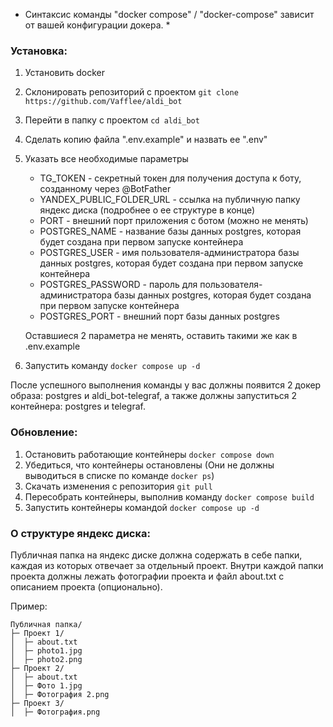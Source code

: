 * Синтаксис команды "docker compose" / "docker-compose" зависит от вашей конфигурации докера. *

### Установка:
1. Установить docker
2. Склонировать репозиторий с проектом ```git clone https://github.com/Vafflee/aldi_bot```
3. Перейти в папку с проектом ```cd aldi_bot```
4. Сделать копию файла ".env.example" и назвать ее ".env"
5. Указать все необходимые параметры
	- TG_TOKEN - секретный токен для получения доступа к боту, созданному через @BotFather
	- YANDEX_PUBLIC_FOLDER_URL - ссылка на публичную папку яндекс диска (подробнее о ее структуре в конце)
	- PORT - внешний порт приложения с ботом (можно не менять)
	- POSTGRES_NAME - название базы данных postgres, которая будет создана при первом запуске контейнера
	- POSTGRES_USER - имя пользователя-администратора базы данных postgres, которая будет создана при первом запуске контейнера
	- POSTGRES_PASSWORD - пароль для пользователя-администратора базы данных postgres, которая будет создана при первом запуске контейнера
	- POSTGRES_PORT - внешний порт базы данных postgres
	
	Оставшиеся 2 параметра не менять, оставить такими же как в .env.example

5. Запустить команду ```docker compose up -d```

После успешного выполнения команды у вас должны появится 2 докер образа: postgres и aldi_bot-telegraf, а также должны запуститься 2 контейнера: postgres и telegraf.

### Обновление:
1. Остановить работающие контейнеры ```docker compose down```
2. Убедиться, что контейнеры остановлены (Они не должны выводиться в списке по команде ```docker ps```)
3. Скачать изменения с репозитория ```git pull```
4. Пересобрать контейнеры, выполнив команду ```docker compose build```
5. Запустить контейнеры командой ```docker compose up -d```

### О структуре яндекс диска:
Публичная папка на яндекс диске должна содержать в себе папки, каждая из которых отвечает за отдельный проект. Внутри каждой папки проекта должны лежать фотографии проекта и файл about.txt с описанием проекта (опционально).

Пример:
```
Публичная папка/
├─ Проект 1/
│  ├─ about.txt
│  ├─ photo1.jpg
│  ├─ photo2.png
├─ Проект 2/
│  ├─ about.txt
│  ├─ Фото 1.jpg
│  ├─ Фотография 2.png
├─ Проект 3/
│  ├─ Фотография.png

```
